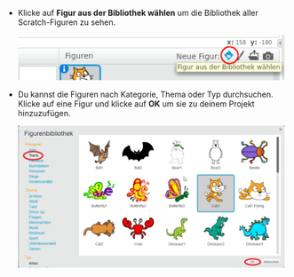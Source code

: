 + Klicke auf **Figur aus der Bibliothek wählen** um die Bibliothek aller Scratch-Figuren zu sehen.
    
    ![screenshot](images/sprite-library.png)

+ Du kannst die Figuren nach Kategorie, Thema oder Typ durchsuchen. Klicke auf eine Figur und klicke auf **OK** um sie zu deinem Projekt hinzuzufügen.
    
    ![screenshot](images/sprite-choose.png)